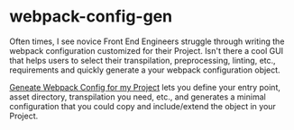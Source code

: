 # webpack-config-gen

Often times, I see novice Front End Engineers struggle through writing the webpack configuration customized for their Project.
Isn't there a cool GUI that helps users to select their transpilation, preprocessing, linting, etc., requirements and quickly generate a your webpack configuration object.

[Geneate Webpack Config for my Project](https://generatewebpackconfig.netlify.com/) lets you define your entry point, asset directory, transpilation you need, etc., and generates a minimal configuration that you could copy and include/extend the object in your Project.
